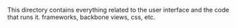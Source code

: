 This directory contains everything related to the user interface and the code that runs it.  frameworks, backbone views, css, etc.
